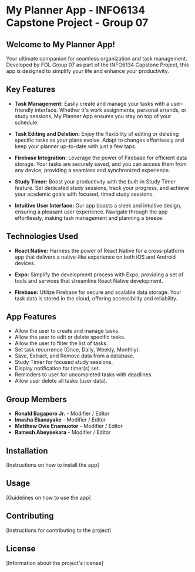# My Planner App - INFO6134 Capstone Project - Group 07

## Welcome to My Planner App!

Your ultimate companion for seamless organization and task management. Developed by FOL Group 07 as part of the INFO6134 Capstone Project, this app is designed to simplify your life and enhance your productivity.

## Key Features

- **Task Management:**
  Easily create and manage your tasks with a user-friendly interface. Whether it's work assignments, personal errands, or study sessions, My Planner App ensures you stay on top of your schedule.

- **Task Editing and Deletion:**
  Enjoy the flexibility of editing or deleting specific tasks as your plans evolve. Adapt to changes effortlessly and keep your planner up-to-date with just a few taps.

- **Firebase Integration:**
  Leverage the power of Firebase for efficient data storage. Your tasks are securely saved, and you can access them from any device, providing a seamless and synchronized experience.

- **Study Timer:**
  Boost your productivity with the built-in Study Timer feature. Set dedicated study sessions, track your progress, and achieve your academic goals with focused, timed study sessions.

- **Intuitive User Interface:**
  Our app boasts a sleek and intuitive design, ensuring a pleasant user experience. Navigate through the app effortlessly, making task management and planning a breeze.

## Technologies Used

- **React Native:**
  Harness the power of React Native for a cross-platform app that delivers a native-like experience on both iOS and Android devices.

- **Expo:**
  Simplify the development process with Expo, providing a set of tools and services that streamline React Native development.

- **Firebase:**
  Utilize Firebase for secure and scalable data storage. Your task data is stored in the cloud, offering accessibility and reliability.

## App Features

- Allow the user to create and manage tasks.
- Allow the user to edit or delete specific tasks.
- Allow the user to filter the list of tasks.
- Set task recurrence (Once, Daily, Weekly, Monthly).
- Save, Extract, and Remove data from a database.
- Study Timer for focused study sessions.
- Display notification for timer(s) set.
- Reminders to user for uncompleted tasks with deadlines.
- Allow user delete all tasks (user data).

## Group Members

- **Ronald Bagaporo Jr.** - Modifier / Editor
- **Imasha Ekanayake** - Modifier / Editor
- **Matthew Ovie Enamuotor** - Modifier / Editor
- **Ramesh Abeysekara** - Modifier / Editor

## Installation

[Instructions on how to install the app]

## Usage

[Guidelines on how to use the app]

## Contributing

[Instructions for contributing to the project]

## License

[Information about the project's license]
